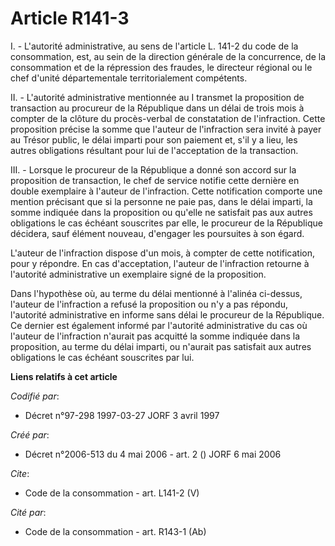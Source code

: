 # Article R141-3

I. - L'autorité administrative, au sens de l'article L. 141-2 du code de la consommation, est, au sein de la direction
générale de la concurrence, de la consommation et de la répression des fraudes, le directeur régional ou le chef d'unité
départementale territorialement compétents.

II. - L'autorité administrative mentionnée au I transmet la proposition de transaction au procureur de la République dans un
délai de trois mois à compter de la clôture du procès-verbal de constatation de l'infraction. Cette proposition précise la
somme que l'auteur de l'infraction sera invité à payer au Trésor public, le délai imparti pour son paiement et, s'il y a
lieu, les autres obligations résultant pour lui de l'acceptation de la transaction.

III. - Lorsque le procureur de la République a donné son accord sur la proposition de transaction, le chef de service notifie
cette dernière en double exemplaire à l'auteur de l'infraction. Cette notification comporte une mention précisant que si la
personne ne paie pas, dans le délai imparti, la somme indiquée dans la proposition ou qu'elle ne satisfait pas aux autres
obligations le cas échéant souscrites par elle, le procureur de la République décidera, sauf élément nouveau, d'engager les
poursuites à son égard.

L'auteur de l'infraction dispose d'un mois, à compter de cette notification, pour y répondre. En cas d'acceptation, l'auteur
de l'infraction retourne à l'autorité administrative un exemplaire signé de la proposition.

Dans l'hypothèse où, au terme du délai mentionné à l'alinéa ci-dessus, l'auteur de l'infraction a refusé la proposition ou
n'y a pas répondu, l'autorité administrative en informe sans délai le procureur de la République. Ce dernier est également
informé par l'autorité administrative du cas où l'auteur de l'infraction n'aurait pas acquitté la somme indiquée dans la
proposition, au terme du délai imparti, ou n'aurait pas satisfait aux autres obligations le cas échéant souscrites par lui.

**Liens relatifs à cet article**

_Codifié par_:

  - Décret n°97-298 1997-03-27 JORF 3 avril 1997

_Créé par_:

  - Décret n°2006-513 du 4 mai 2006 - art. 2 () JORF 6 mai 2006

_Cite_:

  - Code de la consommation - art. L141-2 (V)

_Cité par_:

  - Code de la consommation - art. R143-1 (Ab)
